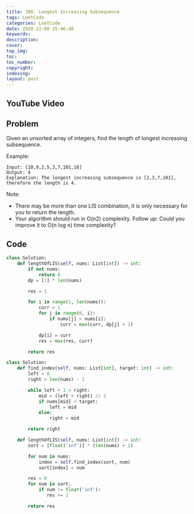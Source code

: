 ```yaml
---
title: 300. Longest Increasing Subsequence
tags: LeetCode
categories: LeetCode
date: 2020-11-08 15:46:48
keywords:
description:
cover:
top_img:
toc:
toc_number:
copyright:
indexing:
layout: post
---
```


## YouTube Video

## Problem

Given an unsorted array of integers, find the length of longest increasing subsequence.

Example:

```
Input: [10,9,2,5,3,7,101,18]
Output: 4
Explanation: The longest increasing subsequence is [2,3,7,101], therefore the length is 4.
```

Note:

- There may be more than one LIS combination, it is only necessary for you to return the length.
- Your algorithm should run in O(n2) complexity.
  Follow up: Could you improve it to O(n log n) time complexity?

## Code

```python
class Solution:
    def lengthOfLIS(self, nums: List[int]) -> int:
        if not nums:
            return 0
        dp = [1] * len(nums)

        res = 1

        for i in range(1, len(nums)):
            curr = 1
            for j in range(0, i):
                if nums[j] < nums[i]:
                    curr = max(curr, dp[j] + 1)

            dp[i] = curr
            res = max(res, curr)

        return res
```

```python
class Solution:
    def find_index(self, nums: List[int], target: int) -> int:
        left = 0
        right = len(nums) - 1

        while left + 1 < right:
            mid = (left + right) // 2
            if nums[mid] < target:
                left = mid
            else:
                right = mid

        return right

    def lengthOfLIS(self, nums: List[int]) -> int:
        sort = [float('inf')] * (len(nums) + 1)

        for num in nums:
            index = self.find_index(sort, num)
            sort[index] = num

        res = 0
        for num in sort:
            if num != float('inf'):
               res += 1

        return res
```
